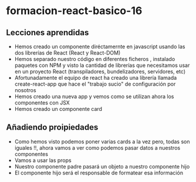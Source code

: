 # formacion-react-basico-16

## Lecciones aprendidas

* Hemos creado un componente diréctamernte en javascript usando las dos librerías de React (React y React-DOM)
* Hemos separado nuestro código en diferentes ficheros , instalado paquetes con NPM y visto la cantidad de librerías que necesitamos usar en un proyecto React (transpiladores, bundelizadores, servidores, etc)
* Afortunadamente el equipo de react ha creado una librería llamada create-react-app que hace el "trabajo sucio" de configuración por nosotros
* Hemos creado una nueva app y vemos como se utilizan ahora los componentes con JSX
* Hemos creado un componente card

## Añadiendo proipiedades

* Como hemos visto podemos poner varias cards a la vez pero, todas son iguales !!, ahora vamos a ver como podemos pasar datos a nuestros componentes
* Vamos a usar las props
* Nuestro componente padre pasará un objeto a nuestro componente hijo
* El componente hijo será el responsable de formatear esa información 
